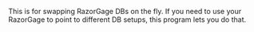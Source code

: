 This is for swapping RazorGage DBs on the fly. 
If you need to use your RazorGage to point to different DB setups, this program lets you do that.
